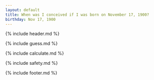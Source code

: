 ```yaml
---
layout: default
title: When was I conceived if I was born on November 17, 1900?
birthday: Nov 17, 1900
---
```


{% include header.md %}

{% include guess.md %}

{% include calculate.md %}

{% include safety.md %}

{% include footer.md %}



